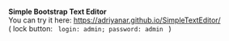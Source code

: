 <b>Simple Bootstrap Text Editor</b> <br>
You can try it here: https://adriyanar.github.io/SimpleTextEditor/ <br>
( lock button: <code> login: admin; password: admin </code> )
